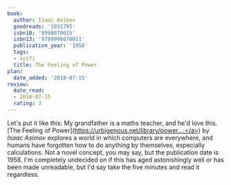 ```yaml
---
book:
  author: Isaac Asimov
  goodreads: '1931795'
  isbn10: '9998070015'
  isbn13: '9789998070011'
  publication_year: '1958'
  tags:
  - scifi
  title: The Feeling of Power
plan:
  date_added: '2018-07-15'
review:
  date_read:
  - 2018-07-15
  rating: 3
---
```


Let's put it like this: My grandfather is a maths teacher, and he'd love this. [The Feeling of Power](<a target="_blank" href="https://urbigenous.net/library/power.html" rel="nofollow">https://urbigenous.net/library/power....</a>) by *Isaac Asimov* explores a world in which computers are everywhere, and humans have forgotten how to do anything by themselves, especially calculations. Not a novel concept, you may say, but the publication date is 1958. I'm completely undecided on if this has aged astonishingly well or has been made unreadable, but I'd say take the five minutes and read it regardless.
